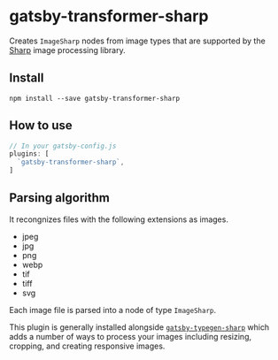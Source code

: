 # gatsby-transformer-sharp

Creates `ImageSharp` nodes from image types that are supported by the
[Sharp](https://github.com/lovell/sharp) image processing library.

## Install

`npm install --save gatsby-transformer-sharp`

## How to use

```javascript
// In your gatsby-config.js
plugins: [
  `gatsby-transformer-sharp`,
]
```

## Parsing algorithm

It recongnizes files with the following extensions as images.

* jpeg
* jpg
* png
* webp
* tif
* tiff
* svg

Each image file is parsed into a node of type `ImageSharp`.

This plugin is generally installed alongside
[`gatsby-typegen-sharp`](/docs/packages/gatsby-typegen-sharp/)
which adds a number of ways to process your images including resizing,
cropping, and creating responsive images.
